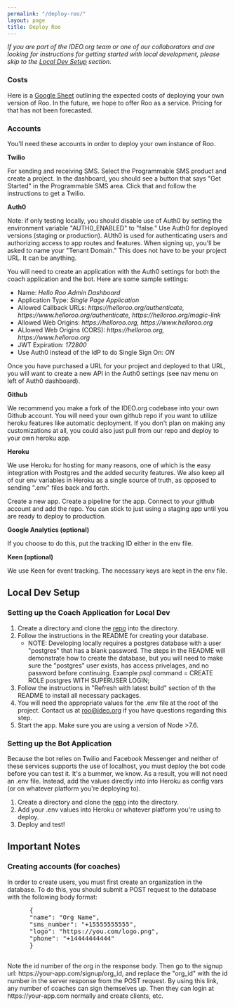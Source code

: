 ```yaml
---
permalink: "/deploy-roo/"
layout: page
title: Deploy Roo
---
```

<style>
  .bold-title {
    font-weight: bold;
    margin-bottom: 5px;
  }
</style>

<div class="row">
  <div class="col l8">
    <p><em>
      If you are part of the IDEO.org team or one of our collaborators and are looking for instructions for getting started with local development, please skip to the <a href="#localdev">Local Dev Setup</a> section.
    </em></p>
  </div>
</div>

<div class="row">
  <div class="col l8">
    <h3>Costs</h3>
    <p>
      Here is a <a href="https://docs.google.com/spreadsheets/d/1F1mNd1hYYDpQjE9O8Dh2_RCK67SJVY87ubHiRvbVwNk/edit?usp=sharing" target="_blank">Google Sheet</a> outlining the expected costs of deploying your own version of Roo. In the future, we hope to offer Roo as a service. Pricing for that has not been forecasted.
    </p>
  </div>
</div>

<div class="row">
  <div class="col l8">
    <h3>Accounts</h3>
    <p>You'll need these accounts in order to deploy your own instance of Roo.</p>
    <p class="bold-title">Twilio</p>
    <p>
      For sending and receiving SMS. Select the Programmable SMS product and create a project. In the dashboard, you should see a button that says "Get Started" in the Programmable SMS area. Click that and follow the instructions to get a Twilio.
    </p>
    <p class="bold-title">Auth0</p>
    <p>
      Note: if only testing locally, you should disable use of Auth0 by setting the environment variable "AUTH0_ENABLED" to "false." Use Auth0 for deployed versions (staging or production). AUth0 is used for authenticating users and authorizing access to app routes and features. When signing up, you'll be asked to name your "Tenant Domain." This does not have to be your project URL. It can be anything. 
    </p>  
    <p>
      You will need to create an application with the Auth0 settings for both the coach application and the bot. Here are some sample settings: 
    </p>
    <ul>
      <li>Name: <em>Hello Roo Admin Dashboard</em></li>
      <li>Application Type: <em>Single Page Application</em></li>
      <li>Allowed Callback URLs: <em>https://helloroo.org/authenticate, https://www.helloroo.org/authenticate, https://helloroo.org/magic-link</em></li>
      <li>Allowed Web Origins: <em>https://helloroo.org, https://www.helloroo.org</em></li>
      <li>ALlowed Web Origins (CORS): <em>https://helloroo.org, https://www.helloroo.org</em></li>
      <li>JWT Expiration: <em>172800</em></li>
      <li>Use Auth0 instead of the IdP to do Single Sign On: <em>ON</em></li>
    </ul>
    <p>
      Once you have purchased a URL for your project and deployed to that URL, you will want to create a new API in the Auth0 settings (see nav menu on left of Auth0 dashboard).
    </p>
    <p class="bold-title">Github</p>
    <p>
      We recommend you make a fork of the IDEO.org codebase into your own Github account. You will need your own github repo if you want to utilize heroku features like automatic deployment. If you don't plan on making any customizations at all, you could also just pull from our repo and deploy to your own heroku app. 
    </p>
    <p class="bold-title">Heroku</p>
    <p>
      We use Heroku for hosting for many reasons, one of which is the easy integration with Postgres and the added security features. We also keep all of our env variables in Heroku as a single source of truth, as opposed to sending ".env" files back and forth. 
    </p>
    <p>
      Create a new app. Create a pipeline for the app. Connect to your github account and add the repo. You can stick to just using a staging app until you are ready to deploy to production.
    </p>
    <p class="bold-title">Google Analytics (optional)</p>
    <p>If you choose to do this, put the tracking ID either in the env file.</p>
    <p class="bold-title">Keen (optional)</p>
    <p>We use Keen for event tracking. The necessary keys are kept in the env file.</p>
  </div>
</div>

<div id="localdev" class="row">
  <div class="col l8">
    <h2>Local Dev Setup</h2>
    <h3>Setting up the Coach Application for Local Dev</h3>
    <ol>
      <li>Create a directory and clone the <a href="https://github.com/IDEOorg/steps">repo</a> into the directory.</li>
      <li>Follow the instructions in the README for creating your database.</li>
        <ul style="margin: 0">
          <li>
            NOTE: Developing locally requires a postgres database with a user "postgres" that has a blank password. The steps in the README will demonstrate how to create the database, but you will need to make sure the "postgres" user exists, has access privelages, and no password before continuing. Example psql command = <span class="inline-code">CREATE ROLE postgres WITH SUPERUSER LOGIN;</span>
          </li>
        </ul>
      <li>Follow the instructions in "Refresh with latest build" section of th the README to install all necessary packages.</li>
      <li>You will need the appropriate values for the <span class="inline-code">.env</span> file at the root of the project. Contact us at <a href="mailto:roo@ideo.org">roo@ideo.org</a> if you have questions regarding this step.</li>
      <li>Start the app. Make sure you are using a version of Node >7.6.</li>
    </ol>
    <p></p>
    <h3>Setting up the Bot Application</h3>
    <p>
      Because the bot relies on Twilio and Facebook Messenger and neither of these services supports the use of <span class="inline-code">localhost</span>, you must deploy the bot code before you can test it. It's a bummer, we know. As a result, you will not need an <span class="inline-code">.env</span> file. Instead, add the values directly into into Heroku as config vars (or on whatever platform you're deploying to).
    </p>
    <ol>
      <li>Create a directory and clone the <a href="https://github.com/IDEOorg/steps-bot">repo</a> into the directory.</li>
      <li>Add your <span class="inline-code">.env</span> values into Heroku or whatever platform you're using to deploy.</li>
      <li>Deploy and test!</li>
    </ol>
  </div>
</div>

<div class="row">
  <div class="col l8">
    <h2>Important Notes</h2>
    <h3>Creating accounts (for coaches)</h3>
    <p>
      In order to create users, you must first create an organization in the database. To do this, you should submit a POST request to the database with the following body format:
    </p>
    <pre>
      {
      "name": "Org Name",
      "sms_number": "+15555555555",
      "logo": "https://you.com/logo.png",
      "phone": "+14444444444"
      }     
    </pre>
    <p>
      Note the id number of the org in the response body. Then go to the signup url: <span class="inline-code">https://your-app.com/signup/org_id</span>, and replace the "org_id" with the id number in the server response from the POST request. By using this link, any number of coaches can sign themselves up. Then they can login at <span class="inline-code">https://your-app.com</span> normally and create clients, etc. 
    </p>
  </div>
</div>


<!--
Creating an org manually
Populating database with template tasks
Adding media to the database
-->
